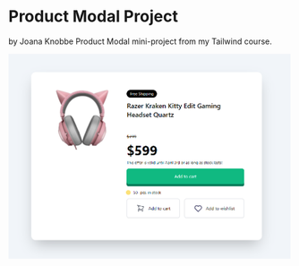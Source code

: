 # Product Modal Project

by Joana Knobbe
Product Modal mini-project from my Tailwind course.

![Alt text](images/product-modal.png)
